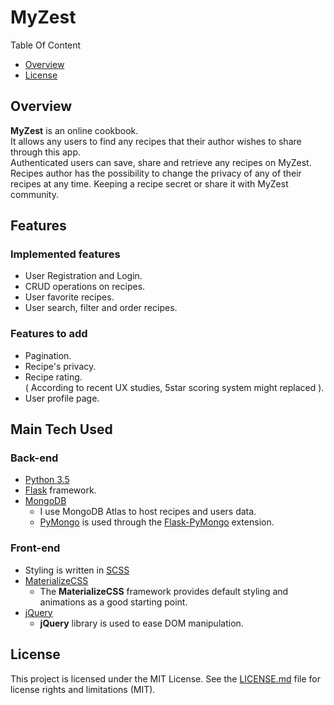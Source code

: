 # MyZest

Table Of Content

- [Overview](#overview)
- [License](#license)


## Overview

**MyZest** is an online cookbook.  
It allows any users to find any recipes that their author wishes to share through this app.  
Authenticated users can save, share and retrieve any recipes on MyZest.  
Recipes author has the possibility to change the privacy of any of their recipes at any time. Keeping a recipe secret or share it with MyZest community.  


## Features

### Implemented features

- User Registration and Login.
- CRUD operations on recipes.
- User favorite recipes.
- User search, filter and order recipes.

### Features to add

- Pagination.
- Recipe's privacy.
- Recipe rating.  
( According to recent UX studies, 5star scoring system might replaced ).
- User profile page.


## Main Tech Used

### Back-end

- [Python 3.5](https://docs.python.org/3/whatsnew/3.5.html)
- [Flask](https://flask.palletsprojects.com/en/1.1.x/quickstart/) framework.
- [MongoDB](http://mongodb.org)
    - I use MongoDB Atlas to host recipes and users data.
    - [PyMongo](https://api.mongodb.com/python/current/) is used through the [Flask-PyMongo](https://flask-pymongo.readthedocs.io/) extension.

### Front-end

- Styling is written in [SCSS](https://sass-lang.com)
- [MaterializeCSS](https://materializecss.com/)
    - The **MaterializeCSS** framework provides default styling and animations as a good starting point.
- [jQuery](https://jquery.com/)
	- **jQuery** library is used to ease DOM manipulation.


## License

This project is licensed under the MIT License.
See the [LICENSE.md](./LICENSE.md) file for license rights and limitations (MIT).


